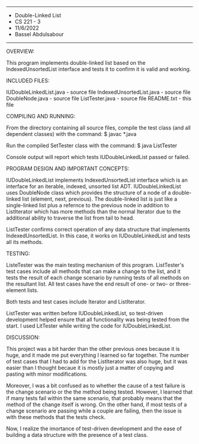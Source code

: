 ****************
* Double-Linked List
* CS 221 - 3
* 11/6/2022
* Bassel Abdulsabour
**************** 


OVERVIEW:

 This program implements double-linked list based on the IndexedUnsortedList 
 interface and tests it to confirm it is valid and working.


INCLUDED FILES:

 IUDoubleLinkedList.java - source file
 IndexedUnsortedList.java - source file
 DoubleNode.java - source file
 ListTester.java - source file
 README.txt - this file


COMPILING AND RUNNING:

 From the directory containing all source files, compile the test
 class (and all dependent classes) with the command: 
 $ javac *.java

 Run the compiled SetTester class with the command:
 $ java ListTester

 Console output will report which tests IUDoubleLinkedList passed or failed.


PROGRAM DESIGN AND IMPORTANT CONCEPTS:

 IUDoubleLinkedList implements IndexedUnsortedList interface which is 
 an interface for an iterable, indexed, unsorted list ADT. IUDoubleLinkedList
 uses DoubleNode class which provides the structure of a node of a 
 double-linked list (element, next, previous). The double-linked list
 is just like a single-linked list plus a  refernce to the previous node 
 in addition to ListIterator which has more methods than the normal
  Iterator due to the additional ability to traverse the list from tail to head.

 ListTester confirms correct operation of any data structure that implements
 IndexedUnsortedList. In this case, it works on IUDoubleLinkedList and tests 
 all its methods. 


TESTING:

 ListeTester was the main testing mechanism of this program. ListTester's 
 test cases include all methods that can make a change to the list, 
 and it tests the result of each change scenario by running tests of all methods 
 on the resultant list. All test cases have the end result of 
 one- or two- or three-element lists.
 
 Both tests and test cases include Iterator and ListIterator.
 
 ListTester was written before IUDoubleLinkedList, so test-driven 
 development helped ensure that all functionality was being tested 
 from the start. I used LitTester while writing the code for 
 IUDoubleLinkedList.


DISCUSSION:
 
 This project was a bit harder than the other previous ones because
 it is huge, and it made me put everything I learned so far together.
 The number of test cases that I had to add for the ListIterator was 
 also huge, but it was easier than I thought becaue it is mostly just a 
 matter of copying and pasting with minor modifications.

 Moreover, I was a bit confused as to whether the cause of a test failure 
 is the change scenario or the the method being tested. However, I learned 
 that if many tests fail within the same scenario, that probably means that the 
 method of the change itself is wrong. On the other hand, if
 most tests of a change scenario are passing while a couple are 
 failing, then the issue is with these methods that the tests check.

 Now, I realize the imortance of test-driven development and the ease of
 building a data structure with the presence of a test class.


